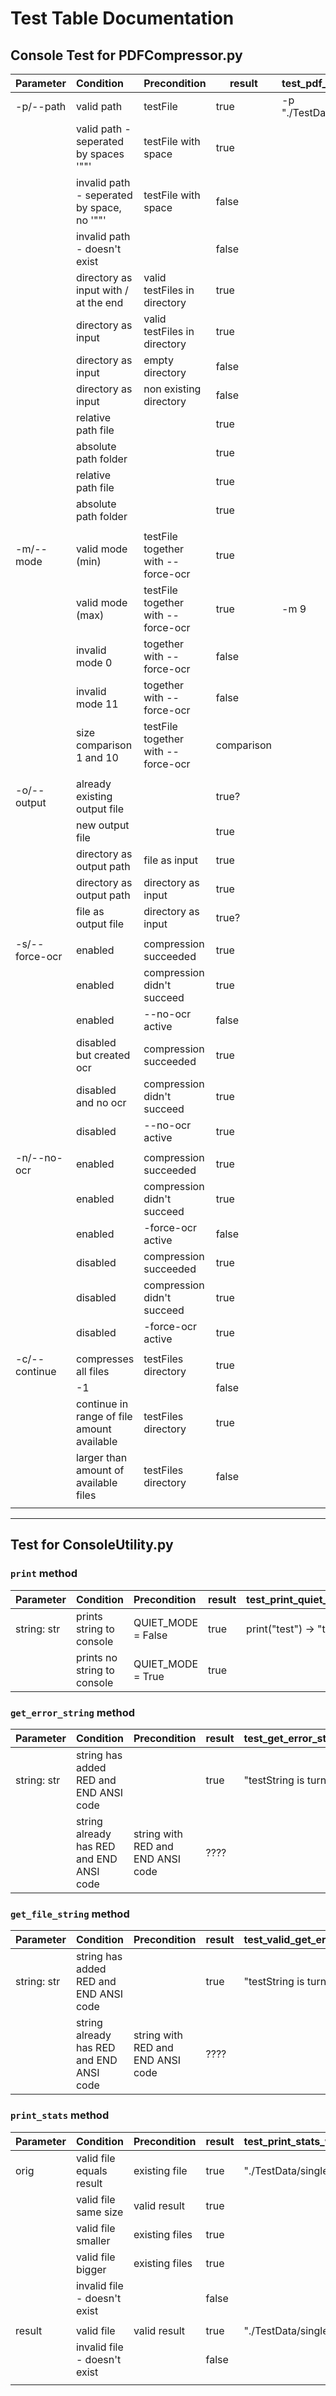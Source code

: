 # Test Table Documentation

## Console Test for PDFCompressor.py

| Parameter      | Condition                                  | Precondition                       | result     | test_pdf_compressor_valid_path    | test_pdf_compressor_valid_path_with_space | test_pdf_compressor_valid_path_with_space_but_without_quotes | test_pdf_compressor_invalid_path    | test_pdf_compressor_valid_folder_with_slash_at_the_end_as_path | test_pdf_compressor_valid_folder_as_path | test_pdf_compressor_empty_folder_as_path | test_pdf_compressor_invalid_folder_as_path | test_pdf_compressor_valid_relative_file_path | test_pdf_compressor_valid_absolute_file_path       | test_pdf_compressor_valid_relative_folder_path | test_pdf_compressor_valid_absolute_folder_path | test_pdf_compressor_with_minimum_mode | test_pdf_compressor_with_maximum_mode | test_pdf_compressor_too_low_mode  | test_pdf_compressor_too_big_mode  | test_pdf_compressor_compare_smallest_and_biggest_mode | test_pdf_compressor_output_file_already_exists | test_pdf_compressor_valid_output  | test_pdf_compressor_file_as_input_and_directory_as_output | test_pdf_compressor_directory_as_input_and_directory_as_output | test_pdf_compressor_directory_as_input_and_file_as_output |     |     |     |     |     |     |     |     |
|:---------------|:-------------------------------------------|:-----------------------------------|------------|-----------------------------------|-------------------------------------------|--------------------------------------------------------------|-------------------------------------|----------------------------------------------------------------|------------------------------------------|------------------------------------------|--------------------------------------------|----------------------------------------------|----------------------------------------------------|------------------------------------------------|------------------------------------------------|---------------------------------------|---------------------------------------|-----------------------------------|-----------------------------------|-------------------------------------------------------|------------------------------------------------|-----------------------------------|-----------------------------------------------------------|----------------------------------------------------------------|-----------------------------------------------------------|-----|-----|-----|-----|-----|-----|-----|-----|
| -p/--path      | valid path                                 | testFile                           | true       | -p "./TestData/singlePagePdf.pdf" |                                           |                                                              |                                     |                                                                |                                          |                                          |                                            |                                              |                                                    |                                                |                                                | -p "./TestData/singlePagePdf.pdf"     | -p "./TestData/singlePagePdf.pdf"     | -p "./TestData/singlePagePdf.pdf" | -p "./TestData/singlePagePdf.pdf" | -p "./TestData/singlePagePdf.pdf"                     | -p "./TestData/singlePagePdf.pdf"              | -p "./TestData/singlePagePdf.pdf" | -p "./TestData/singlePagePdf.pdf"                         |                                                                |                                                           |     |     |     |     |     |     |     |     |
|                | valid path - seperated by spaces '""'      | testFile with space                | true       |                                   | -p "./TestData/single Page Pdf.pdf"       |                                                              |                                     |                                                                |                                          |                                          |                                            |                                              |                                                    |                                                |                                                |                                       |                                       |                                   |                                   |                                                       |                                                |                                   |                                                           |                                                                |                                                           |     |     |     |     |     |     |     |     |
|                | invalid path - seperated by space, no '""' | testFile with space                | false      |                                   |                                           | -p ./TestData/single Page Pdf.pdf                            |                                     |                                                                |                                          |                                          |                                            |                                              |                                                    |                                                |                                                |                                       |                                       |                                   |                                   |                                                       |                                                |                                   |                                                           |                                                                |                                                           |     |     |     |     |     |     |     |     |
|                | invalid path - doesn't exist               |                                    | false      |                                   |                                           |                                                              | -p "./TestData/notExistingFile.pdf" |                                                                |                                          |                                          |                                            |                                              |                                                    |                                                |                                                |                                       |                                       |                                   |                                   |                                                       |                                                |                                   |                                                           |                                                                |                                                           |     |     |     |     |     |     |     |     |
|                | directory as input with / at the end       | valid testFiles in directory       | true       |                                   |                                           |                                                              |                                     | -p "./TestData/TestFolder/"                                    |                                          |                                          |                                            |                                              |                                                    |                                                |                                                |                                       |                                       |                                   |                                   |                                                       |                                                |                                   |                                                           |                                                                |                                                           |     |     |     |     |     |     |     |     |
|                | directory as input                         | valid testFiles in directory       | true       |                                   |                                           |                                                              |                                     |                                                                | -p "./TestData/TestFolder"               |                                          |                                            |                                              |                                                    |                                                |                                                |                                       |                                       |                                   |                                   |                                                       |                                                |                                   |                                                           | -p "./TestData/NewTestFolder/"                                 | -p "./TestData/NewTestFolder/"                            |     |     |     |     |     |     |     |     |
|                | directory as input                         | empty directory                    | false      |                                   |                                           |                                                              |                                     |                                                                |                                          | -p "./TestData/EmptyFolder"              |                                            |                                              |                                                    |                                                |                                                |                                       |                                       |                                   |                                   |                                                       |                                                |                                   |                                                           |                                                                |                                                           |     |     |     |     |     |     |     |     |
|                | directory as input                         | non existing directory             | false      |                                   |                                           |                                                              |                                     |                                                                |                                          |                                          | -p "./TestData/notExistingFolder"          |                                              |                                                    |                                                |                                                |                                       |                                       |                                   |                                   |                                                       |                                                |                                   |                                                           |                                                                |                                                           |     |     |     |     |     |     |     |     |
|                | relative path file                         |                                    | true       |                                   |                                           |                                                              |                                     |                                                                |                                          |                                          |                                            | -p "./TestData/singlePagePdf.pdf"            |                                                    |                                                |                                                |                                       |                                       |                                   |                                   |                                                       |                                                |                                   |                                                           |                                                                |                                                           |     |     |     |     |     |     |     |     |
|                | absolute path folder                       |                                    | true       |                                   |                                           |                                                              |                                     |                                                                |                                          |                                          |                                            |                                              | -p os.path.abspath("./TestData/singlePagePdf.pdf") |                                                |                                                |                                       |                                       |                                   |                                   |                                                       |                                                |                                   |                                                           |                                                                |                                                           |     |     |     |     |     |     |     |     |
|                | relative path file                         |                                    | true       |                                   |                                           |                                                              |                                     |                                                                |                                          |                                          |                                            |                                              |                                                    | -p "./TestData/TestFolder/"                    |                                                |                                       |                                       |                                   |                                   |                                                       |                                                |                                   |                                                           |                                                                |                                                           |     |     |     |     |     |     |     |     |
|                | absolute path folder                       |                                    | true       |                                   |                                           |                                                              |                                     |                                                                |                                          |                                          |                                            |                                              |                                                    |                                                | -p os.path.abspath("./TestData/TestFolder/")   |                                       |                                       |                                   |                                   |                                                       |                                                |                                   |                                                           |                                                                |                                                           |     |     |     |     |     |     |     |     |
|                |                                            |                                    |            |                                   |                                           |                                                              |                                     |                                                                |                                          |                                          |                                            |                                              |                                                    |                                                |                                                |                                       |                                       |                                   |                                   |                                                       |                                                |                                   |                                                           |                                                                |                                                           |     |     |     |     |     |     |     |     |
| -m/--mode      | valid mode (min)                           | testFile together with --force-ocr | true       |                                   |                                           |                                                              |                                     |                                                                |                                          |                                          |                                            |                                              |                                                    |                                                |                                                | -m 1                                  |                                       |                                   |                                   |                                                       |                                                |                                   |                                                           |                                                                |                                                           |     |     |     |     |     |     |     |     |
|                | valid mode (max)                           | testFile together with --force-ocr | true       | -m 9                              | -m 9                                      | -m 9                                                         | -m 9                                | -m 9                                                           | -m 9                                     | -m 9                                     | -m 9                                       | -m 9                                         | -m 9                                               | -m 9                                           | -m 9                                           |                                       | -m 9                                  |                                   |                                   |                                                       | -m 9                                           | -m 9                              | -m 9                                                      | -m 9                                                           | -m 9                                                      |     |     |     |     |     |     |     |     |
|                | invalid mode 0                             | together with --force-ocr          | false      |                                   |                                           |                                                              |                                     |                                                                |                                          |                                          |                                            |                                              |                                                    |                                                |                                                |                                       |                                       | -m 0                              |                                   |                                                       |                                                |                                   |                                                           |                                                                |                                                           |     |     |     |     |     |     |     |     |
|                | invalid mode 11                            | together with --force-ocr          | false      |                                   |                                           |                                                              |                                     |                                                                |                                          |                                          |                                            |                                              |                                                    |                                                |                                                |                                       |                                       |                                   | -m 11                             |                                                       |                                                |                                   |                                                           |                                                                |                                                           |     |     |     |     |     |     |     |     |
|                | size comparison 1 and 10                   | testFile together with --force-ocr | comparison |                                   |                                           |                                                              |                                     |                                                                |                                          |                                          |                                            |                                              |                                                    |                                                |                                                |                                       |                                       |                                   |                                   | compare size of result -m 1 and -m 9                  |                                                |                                   |                                                           |                                                                |                                                           |     |     |     |     |     |     |     |     |
|                |                                            |                                    |            |                                   |                                           |                                                              |                                     |                                                                |                                          |                                          |                                            |                                              |                                                    |                                                |                                                |                                       |                                       |                                   |                                   |                                                       |                                                |                                   |                                                           |                                                                |                                                           |     |     |     |     |     |     |     |     |
| -o/--output    | already existing output file               |                                    | true?      |                                   |                                           |                                                              |                                     |                                                                |                                          |                                          |                                            |                                              |                                                    |                                                |                                                |                                       |                                       |                                   |                                   |                                                       | -o "./TestData/TestFolder/result.pdf"          |                                   |                                                           |                                                                |                                                           |     |     |     |     |     |     |     |     |
|                | new output file                            |                                    | true       |                                   |                                           |                                                              |                                     |                                                                |                                          |                                          |                                            |                                              |                                                    |                                                |                                                |                                       |                                       |                                   |                                   |                                                       |                                                | -o "./TestData/result.pdf"        |                                                           |                                                                |                                                           |     |     |     |     |     |     |     |     |
|                | directory as output path                   | file as input                      | true       |                                   |                                           |                                                              |                                     |                                                                |                                          |                                          |                                            |                                              |                                                    |                                                |                                                |                                       |                                       |                                   |                                   |                                                       |                                                |                                   | -o "./TestData/NewTestFolder/"                            |                                                                |                                                           |     |     |     |     |     |     |     |     |
|                | directory as output path                   | directory as input                 | true       |                                   |                                           |                                                              |                                     |                                                                |                                          |                                          |                                            |                                              |                                                    |                                                |                                                |                                       |                                       |                                   |                                   |                                                       |                                                |                                   |                                                           | -o "./TestData/NewTestFolder/"                                 |                                                           |     |     |     |     |     |     |     |     |
|                | file as output file                        | directory as input                 | true?      |                                   |                                           |                                                              |                                     |                                                                |                                          |                                          |                                            |                                              |                                                    |                                                |                                                |                                       |                                       |                                   |                                   |                                                       |                                                |                                   |                                                           |                                                                | -o "./TestData/result.pdf"                                |     |     |     |     |     |     |     |     |
|                |                                            |                                    |            |                                   |                                           |                                                              |                                     |                                                                |                                          |                                          |                                            |                                              |                                                    |                                                |                                                |                                       |                                       |                                   |                                   |                                                       |                                                |                                   |                                                           |                                                                |                                                           |     |     |     |     |     |     |     |     |
| -s/--force-ocr | enabled                                    | compression succeeded              | true       |                                   |                                           |                                                              |                                     |                                                                |                                          |                                          |                                            |                                              |                                                    |                                                |                                                |                                       |                                       |                                   |                                   |                                                       |                                                |                                   |                                                           |                                                                |                                                           |     |     |     |     |     |     |     |     |
|                | enabled                                    | compression didn't succeed         | true       |                                   |                                           |                                                              |                                     |                                                                |                                          |                                          |                                            |                                              |                                                    |                                                |                                                |                                       |                                       |                                   |                                   |                                                       |                                                |                                   |                                                           |                                                                |                                                           |     |     |     |     |     |     |     |     |
|                | enabled                                    | --no-ocr active                    | false      |                                   |                                           |                                                              |                                     |                                                                |                                          |                                          |                                            |                                              |                                                    |                                                |                                                |                                       |                                       |                                   |                                   |                                                       |                                                |                                   |                                                           |                                                                |                                                           |     |     |     |     |     |     |     |     |
|                | disabled but created ocr                   | compression succeeded              | true       |                                   |                                           |                                                              |                                     |                                                                |                                          |                                          |                                            |                                              |                                                    |                                                |                                                |                                       |                                       |                                   |                                   |                                                       |                                                |                                   |                                                           |                                                                |                                                           |     |     |     |     |     |     |     |     |
|                | disabled and no ocr                        | compression didn't succeed         | true       |                                   |                                           |                                                              |                                     |                                                                |                                          |                                          |                                            |                                              |                                                    |                                                |                                                |                                       |                                       |                                   |                                   |                                                       |                                                |                                   |                                                           |                                                                |                                                           |     |     |     |     |     |     |     |     |
|                | disabled                                   | --no-ocr active                    | true       |                                   |                                           |                                                              |                                     |                                                                |                                          |                                          |                                            |                                              |                                                    |                                                |                                                |                                       |                                       |                                   |                                   |                                                       |                                                |                                   |                                                           |                                                                |                                                           |     |     |     |     |     |     |     |     |
|                |                                            |                                    |            |                                   |                                           |                                                              |                                     |                                                                |                                          |                                          |                                            |                                              |                                                    |                                                |                                                |                                       |                                       |                                   |                                   |                                                       |                                                |                                   |                                                           |                                                                |                                                           |     |     |     |     |     |     |     |     |
| -n/--no-ocr    | enabled                                    | compression succeeded              | true       |                                   |                                           |                                                              |                                     |                                                                |                                          |                                          |                                            |                                              |                                                    |                                                |                                                |                                       |                                       |                                   |                                   |                                                       |                                                |                                   |                                                           |                                                                |                                                           |     |     |     |     |     |     |     |     |
|                | enabled                                    | compression didn't succeed         | true       |                                   |                                           |                                                              |                                     |                                                                |                                          |                                          |                                            |                                              |                                                    |                                                |                                                |                                       |                                       |                                   |                                   |                                                       |                                                |                                   |                                                           |                                                                |                                                           |     |     |     |     |     |     |     |     |
|                | enabled                                    | -force-ocr active                  | false      |                                   |                                           |                                                              |                                     |                                                                |                                          |                                          |                                            |                                              |                                                    |                                                |                                                |                                       |                                       |                                   |                                   |                                                       |                                                |                                   |                                                           |                                                                |                                                           |     |     |     |     |     |     |     |     |
|                | disabled                                   | compression succeeded              | true       |                                   |                                           |                                                              |                                     |                                                                |                                          |                                          |                                            |                                              |                                                    |                                                |                                                |                                       |                                       |                                   |                                   |                                                       |                                                |                                   |                                                           |                                                                |                                                           |     |     |     |     |     |     |     |     |
|                | disabled                                   | compression didn't succeed         | true       |                                   |                                           |                                                              |                                     |                                                                |                                          |                                          |                                            |                                              |                                                    |                                                |                                                |                                       |                                       |                                   |                                   |                                                       |                                                |                                   |                                                           |                                                                |                                                           |     |     |     |     |     |     |     |     |
|                | disabled                                   | -force-ocr active                  | true       |                                   |                                           |                                                              |                                     |                                                                |                                          |                                          |                                            |                                              |                                                    |                                                |                                                |                                       |                                       |                                   |                                   |                                                       |                                                |                                   |                                                           |                                                                |                                                           |     |     |     |     |     |     |     |     |
|                |                                            |                                    |            |                                   |                                           |                                                              |                                     |                                                                |                                          |                                          |                                            |                                              |                                                    |                                                |                                                |                                       |                                       |                                   |                                   |                                                       |                                                |                                   |                                                           |                                                                |                                                           |     |     |     |     |     |     |     |     |
| -c/--continue  | compresses all files                       | testFiles directory                | true       |                                   |                                           |                                                              |                                     |                                                                |                                          |                                          |                                            |                                              |                                                    |                                                |                                                |                                       |                                       |                                   |                                   |                                                       |                                                |                                   |                                                           |                                                                |                                                           |     |     |     |     |     |     |     |     |
|                | -1                                         |                                    | false      |                                   |                                           |                                                              |                                     |                                                                |                                          |                                          |                                            |                                              |                                                    |                                                |                                                |                                       |                                       |                                   |                                   |                                                       |                                                |                                   |                                                           |                                                                |                                                           |     |     |     |     |     |     |     |     |
|                | continue in range of file amount available | testFiles directory                | true       |                                   |                                           |                                                              |                                     |                                                                |                                          |                                          |                                            |                                              |                                                    |                                                |                                                |                                       |                                       |                                   |                                   |                                                       |                                                |                                   |                                                           |                                                                |                                                           |     |     |     |     |     |     |     |     |
|                | larger than amount of available files      | testFiles directory                | false      |                                   |                                           |                                                              |                                     |                                                                |                                          |                                          |                                            |                                              |                                                    |                                                |                                                |                                       |                                       |                                   |                                   |                                                       |                                                |                                   |                                                           |                                                                |                                                           |     |     |     |     |     |     |     |     |
|                |                                            |                                    |            |                                   |                                           |                                                              |                                     |                                                                |                                          |                                          |                                            |                                              |                                                    |                                                |                                                |                                       |                                       |                                   |                                   |                                                       |                                                |                                   |                                                           |                                                                |                                                           |     |     |     |     |     |     |     |     |

_______________________________
##  Test for ConsoleUtility.py

### `print` method
| Parameter   | Condition                   | Precondition       | result | test_print_quiet_mode_is_active | test_print_quiet_mode_is_not_active |
|:------------|:----------------------------|:-------------------|--------|---------------------------------|-------------------------------------|
| string: str | prints string to console    | QUIET_MODE = False | true   | print("test") -> "test"         |                                     |
|             | prints no string to console | QUIET_MODE = True  | true   |                                 | print("test") -> ""                 |

### `get_error_string` method
| Parameter   | Condition                                  | Precondition                      | result | test_get_error_string_with_valid_string | test_get_error_string_with_valid_string_already_ansi_colored |
|:------------|:-------------------------------------------|:----------------------------------|--------|-----------------------------------------|--------------------------------------------------------------|
| string: str | string has added RED and END ANSI code     |                                   | true   | "testString is turned red"              |                                                              |
|             | string already has RED and END ANSI code   | string with RED and END ANSI code | ????   |                                         | RED"testString is turned red"END                             |

### `get_file_string` method
| Parameter   | Condition                                  | Precondition                      | result | test_valid_get_error_string | test_valid_string_already_ansi_colored_get_error_string |
|:------------|:-------------------------------------------|:----------------------------------|--------|-----------------------------|---------------------------------------------------------|
| string: str | string has added RED and END ANSI code     |                                   | true   | "testString is turned red"  |                                                         |
|             | string already has RED and END ANSI code   | string with RED and END ANSI code | ????   |                             | RED"testString is turned red"END                        |

### `print_stats` method
| Parameter | Condition                    | Precondition    | result | test_print_stats_with_orig_and_result_are_the_same_file | test_print_stats_with_orig_and_result_have_same_file_size | test_print_stats_with_orig_smaller_than_result | test_print_stats_with_orig_bigger_than_result  | test_print_stats_with_invalid_orig_file | test_print_stats_with_invalid_result_file |
|:----------|:-----------------------------|:----------------|--------|---------------------------------------------------------|-----------------------------------------------------------|------------------------------------------------|------------------------------------------------|-----------------------------------------|-------------------------------------------|
| orig      | valid file equals result     | existing file   | true   | "./TestData/singlePagePdf.pdf"                          |                                                           |                                                |                                                |                                         | "./TestData/singlePagePdf.pdf"            |
|           | valid file same size         | valid result    | true   |                                                         | "./TestData/TestFolder/singlePagePdf.pdf"                 |                                                |                                                |                                         |                                           |
|           | valid file smaller           | existing files  | true   |                                                         |                                                           | "./TestData/TestFolder/wrongFormat.pdf"        |                                                |                                         |                                           |
|           | valid file bigger            | existing files  | true   |                                                         |                                                           |                                                | "./TestData/TestFolder/multiPageTestData.pdf"  |                                         |                                           |
|           | invalid file - doesn't exist |                 | false  |                                                         |                                                           |                                                |                                                | "./TestData/notExistingFile.pdf"        |                                           |
|           |                              |                 |        |                                                         |                                                           |                                                |                                                |                                         |                                           |
| result    | valid file                   | valid result    | true   | "./TestData/singlePagePdf.pdf"                          | "./TestData/singlePagePdf.pdf"                            |                                                |                                                |                                         |                                           |
|           | invalid file - doesn't exist |                 | false  |                                                         |                                                           |                                                |                                                |                                         | "./TestData/notExistingFile.pdf"          |
|           |                              |                 |        |                                                         |                                                           |                                                |                                                |                                         |                                           |




